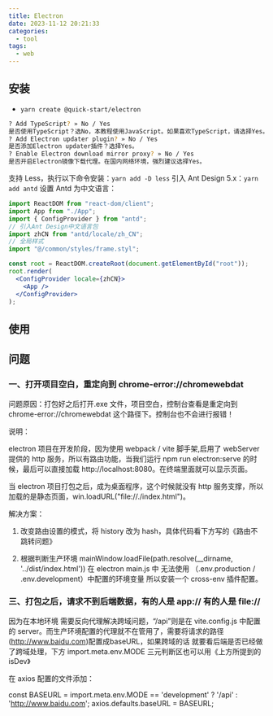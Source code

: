 ```yaml
---
title: Electron
date: 2023-11-12 20:21:33
categories:
  - tool
tags:
  - web
---
```


## 安装

- `yarn create @quick-start/electron`

```bash
? Add TypeScript? » No / Yes
是否使用TypeScript？选No，本教程使用JavaScript。如果喜欢TypeScript，请选择Yes。
? Add Electron updater plugin? » No / Yes
是否添加Electron updater插件？选择Yes。
? Enable Electron download mirror proxy? » No / Yes
是否开启Electron镜像下载代理。在国内网络环境，强烈建议选择Yes。
```

支持 Less，执行以下命令安装：`yarn add -D less`
引入 Ant Design 5.x：`yarn add antd`
设置 Antd 为中文语言：

```jsx
import ReactDOM from "react-dom/client";
import App from "./App";
import { ConfigProvider } from "antd";
// 引入Ant Design中文语言包
import zhCN from "antd/locale/zh_CN";
// 全局样式
import "@/common/styles/frame.styl";

const root = ReactDOM.createRoot(document.getElementById("root"));
root.render(
  <ConfigProvider locale={zhCN}>
    <App />
  </ConfigProvider>
);
```

## 使用

## 问题

### 一、打开项目空白，重定向到 chrome-error://chromewebdat

问题原因：打包好之后打开.exe 文件，项目空白，控制台查看是重定向到 chrome-error://chromewebdat 这个路径下。控制台也不会进行报错！

说明：

electron 项目在开发阶段，因为使用 webpack / vite 脚手架,启用了 webServer 提供的 http 服务，所以有路由功能，当我们运行 npm run electron:serve 的时候，最后可以直接加载 http://localhost:8080。在终端里面就可以显示页面。

当 electron 项目打包之后，成为桌面程序，这个时候就没有 http 服务支撑，所以加载的是静态页面，win.loadURL("file://./index.html")。

解决方案：

1. 改变路由设置的模式，将 history 改为 hash，具体代码看下方写的《路由不跳转问题》

2. 根据判断生产环境 mainWindow.loadFile(path.resolve(\_\_dirname, '../dist/index.html')) 在 electron main.js 中 无法使用 （.env.production / .env.development）中配置的环境变量 所以安装一个 cross-env 插件配置。

### 三、打包之后，请求不到后端数据，有的人是 app:// 有的人是 file://

因为在本地环境 需要反向代理解决跨域问题，“/api”则是在 vite.config.js 中配置的 server。而生产环境配置的代理就不在管用了，需要将请求的路径(http://www.baidu.com)配置成baseURL，如果跨域的话 就要看后端是否已经做了跨域处理，下方 import.meta.env.MODE 三元判断区也可以用《上方所提到的 isDev》

在 axios 配置的文件添加：

const BASEURL = import.meta.env.MODE == 'development' ? '/api' : 'http://www.baidu.com';
axios.defaults.baseURL = BASEURL;
